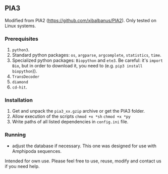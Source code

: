 ## PIA3

Modified from PIA2 (https://github.com/xibalbanus/PIA2).
Only tested on Linux systems.

### Prerequisites
1. `python3`.
2. Standard python packages: `os`, `argparse`, `argcomplete`, `statistics`, `time`. 
3. Specialized python packages: `Biopython` and `ete3`.
Be careful: it's `import Bio`, but in order to download it, you need to (e.g. `pip3 install biopython`)).
4. `TransDecoder`
5. `diamond`
6. `cd-hit`.


### Installation
1. Get and unpack the `pia3_xx.gzip` archive or get the PIA3 folder.
2. Allow execution of the scripts
    `chmod +x *sh`
    `chmod +x *py`
3. Write paths of all listed dependencies in `config.ini` file.

### Running

* adjust the database if necessary. This one was designed for use with Amphipoda sequences.


Intended for own use. Please feel free to use, reuse, modify and contact us if you need help.
